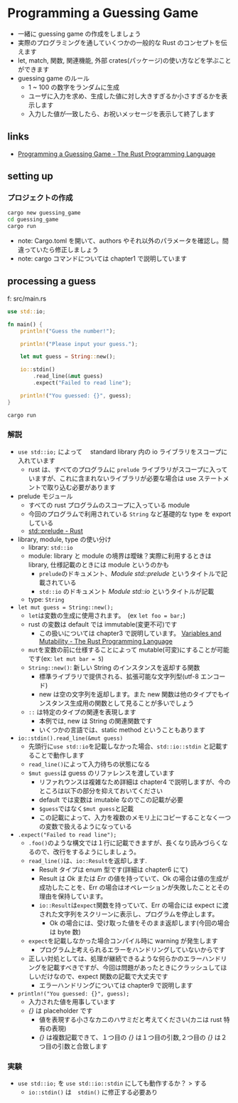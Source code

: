 # Programming a Guessing Game

- 一緒に guessing game の作成をしましょう
- 実際のプログラミングを通していくつかの一般的な Rust のコンセプトを伝えます
- let, match, 関数, 関連機能, 外部 crates(パッケージ)の使い方などを学ぶことができます
- guessing game のルール
  - 1 ~ 100 の数字をランダムに生成
  - ユーザに入力を求め、生成した値に対し大きすぎるか小さすぎるかを表示します
  - 入力した値が一致したら、お祝いメッセージを表示して終了します

## links

- [Programming a Guessing Game \- The Rust Programming Language](https://doc.rust-lang.org/book/ch02-00-guessing-game-tutorial.html)

## setting up

### プロジェクトの作成

```bash
cargo new guessing_game
cd guessing_game
cargo run
```

- note: Cargo.toml を開いて、authors やそれ以外のパラメータを確認し。間違っていたら修正しましょう
- note: cargo コマンドについては chapter1 で説明しています

## processing a guess

f: src/main.rs

```rust
use std::io;

fn main() {
    println!("Guess the number!");

    println!("Please input your guess.");

    let mut guess = String::new();

    io::stdin()
        .read_line(&mut guess)
        .expect("Failed to read line");

    println!("You guessed: {}", guess);
}
```

```bash
cargo run
```

### 解説

- `use std::io;` によって　 standard library 内の io ライブラリをスコープに入れています
  - rust は、すべてのプログラムに `prelude` ライブラリがスコープに入っていますが、これに含まれないライブラリが必要な場合は use ステートメントで取り込む必要があります
- prelude モジュール
  - すべての rust プログラムのスコープに入っている module
  - 今回のプログラムで利用されている `String` など基礎的な type を export している
  - [std::prelude \- Rust](https://doc.rust-lang.org/std/prelude/index.html)
- library, module, type の使い分け
  - library: `std::io`
  - module: library と module の境界は曖昧？実際に利用するときは library, 仕様記載のときには module というのかも
    - `prelude`のドキュメント、_Module std::prelude_ というタイトルで記載されている
    - `std::io` のドキュメント _Module std::io_ というタイトルが記載
  - type: `String`
- `let mut guess = String::new();`
  - `let`は変数の生成に使用されます。　(ex `let foo = bar;`)
  - rust の変数は default では immutable(変更不可)です
    - この扱いについては chapter3 で説明しています。 [Variables and Mutability \- The Rust Programming Language](https://doc.rust-lang.org/book/ch03-01-variables-and-mutability.html#variables-and-mutability)
  - `mut`を変数の前に仕様することによって mutable(可変)にすることが可能です(ex: `let mut bar = 5`)
  - `String::new()`: 新しい String のインスタンスを返却する関数
    - 標準ライブラリで提供される、拡張可能な文字列型(utf-8 エンコード)
    - new は空の文字列を返却します。また new 関数は他のタイプでもインスタンス生成用の関数として見ることが多いでしょう
  - `::` は特定のタイプの関連を表現します
    - 本例では, new は String の関連関数です
    - いくつかの言語では、static method ということもあります
- `io::stdin().read_line(&mut guess)`
  - 先頭行に`use std::io`を記載しなかった場合、`std::io::stdin` と記載することで動作します
  - `read_line()`によって入力待ちの状態になる
  - `$mut guess`は guess のリファレンスを渡しています
    - リファれウンスは複雑なため詳細は chapter4 で説明しますが、今のところは以下の部分を抑えておいてください
    - default では変数は imutable なのでこの記載が必要
    - `$guess`ではなく`$mut guess`と記載
    - この記載によって、入力を複数のメモリ上にコピーすることなく一つの変数で扱えるようになっている
- `.expect("Failed to read line");`
  - `.foo()`のような構文では１行に記載できますが、長くなり読みづらくなるので、改行をするようにしましょう。
  - `read_line()`は、`io::Result`を返却します.
    - Result タイプは enum 型です(詳細は chapter6 にて)
    - Result は _Ok_ または _Err_ の値を持っていて、Ok の場合は値の生成が成功したことを、Err の場合はオペレーションが失敗したこととその理由を保持しています。
    - `io::Result`は`expect`関数を持っていて、Err の場合には expect に渡された文字列をスクリーンに表示し、プログラムを停止します。
      - Ok の場合には、受け取った値をそのまま返却します(今回の場合は byte 数)
  - `expect`を記載しなかった場合コンパイル時に warning が発生します
    - プログラム上考えられるエラーをハンドリングしていないからです
  - 正しい対処としては、処理が継続できるような何らかのエラーハンドリングを記載すべきですが、今回は問題があったときにクラッシュしてほしいだけなので、expect 関数の記載で大丈夫です
    - エラーハンドリングについては chapter9 で説明します
- `println!("You guessed: {}", guess);`
  - 入力された値を用事しています
  - _{}_ は placeholder です
    - 値を表現する小さなカニのハサミだと考えてください(カニは rust 特有の表現)
    - _{}_ は複数記載できて、１つ目の _{}_ は１つ目の引数,２つ目の _{}_ は２つ目の引数と合致します

### 実験

- `use std::io;` を `use std::io::stdin` にしても動作するか？ > する
  - `io::stdin()` は　`stdin()` に修正する必要あり
